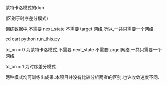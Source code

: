 

蒙特卡洛模式的dqn

(区别于时序差分模式)

训练数据中,不需要 next_state
不需要 target 网络,所以,一共只需要一个网络.



cd cart
python run_this.py

td_on = 0 
为蒙特卡洛模式,不需要 next_state
不需要target网络.一共只需要一个网络.



td_on = 1
为时序差分模式.


两种模式均可训练出成果.本项目并没有比较分析两者的区别.也许收敛速度不同.


